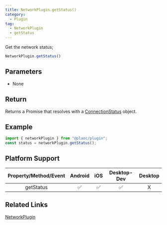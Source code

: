 ```yaml
---
title: NetworkPlugin.getStatus()
category:
  - Plugin
tag:
  - NetworkPlugin
  - getStatus  
---
```


Get the network status;

```js
NetworkPlugin.getStatus()
```

## Parameters

  - None

## Return

Returns a Promise that resolves with a [ConnectionStatus](../../interface/connection-status/index.md) object.

## Example
```js  
import { networkPlugin } from "@plaoc/plugin";
const status = networkPlugin.getStatus();
```


## Platform Support

| Property/Method/Event | Android | iOS | Desktop-Dev | Desktop |
|:------------:|:-------:|:---:|:-----------:|:-------:|   
| getStatus    | ✅      | ✅  | ✅          | X       |

## Related Links

[NetworkPlugin](./index.md)